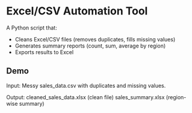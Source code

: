 # Excel/CSV Automation Tool

A Python script that:

- Cleans Excel/CSV files (removes duplicates, fills missing values)
- Generates summary reports (count, sum, average by region)
- Exports results to Excel

## Demo

Input:
Messy sales_data.csv with duplicates and missing values.

Output:
cleaned_sales_data.xlsx (clean file)
sales_summary.xlsx (region-wise summary)
